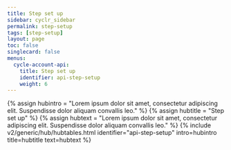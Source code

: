 ```yaml
---
title: Step set up
sidebar: cyclr_sidebar
permalink: step-setup
tags: [step-setup]
layout: page
toc: false
singlecard: false
menus:
  cycle-account-api:
    title: Step set up
    identifier: api-step-setup
    weight: 6
---
```

{% assign hubintro = "Lorem ipsum dolor sit amet, consectetur adipiscing elit. Suspendisse dolor aliquam convallis leo." %}
{% assign hubtitle = "Step set up" %}
{% assign hubtext = "Lorem ipsum dolor sit amet, consectetur adipiscing elit. Suspendisse dolor aliquam convallis leo." %}
{% include v2/generic/hub/hubtables.html identifier="api-step-setup" intro=hubintro title=hubtitle text=hubtext %}